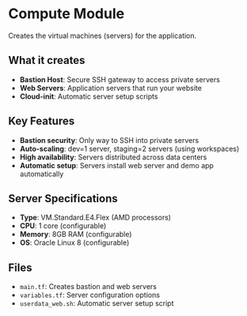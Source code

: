 # Compute Module

Creates the virtual machines (servers) for the application.

## What it creates

- **Bastion Host**: Secure SSH gateway to access private servers
- **Web Servers**: Application servers that run your website
- **Cloud-init**: Automatic server setup scripts

## Key Features

- **Bastion security**: Only way to SSH into private servers
- **Auto-scaling**: dev=1 server, staging=2 servers (using workspaces)
- **High availability**: Servers distributed across data centers
- **Automatic setup**: Servers install web server and demo app automatically

## Server Specifications

- **Type**: VM.Standard.E4.Flex (AMD processors)
- **CPU**: 1 core (configurable)
- **Memory**: 8GB RAM (configurable)
- **OS**: Oracle Linux 8 (configurable)

## Files

- `main.tf`: Creates bastion and web servers
- `variables.tf`: Server configuration options
- `userdata_web.sh`: Automatic server setup script
